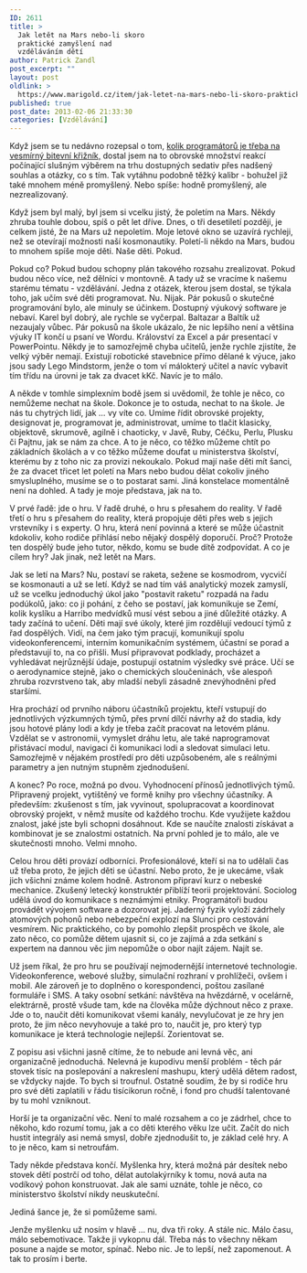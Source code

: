 ```yaml
---
ID: 2611
title: >
  Jak letět na Mars nebo-li skoro
  praktické zamyšlení nad
  vzděláváním dětí
author: Patrick Zandl
post_excerpt: ""
layout: post
oldlink: >
  https://www.marigold.cz/item/jak-letet-na-mars-nebo-li-skoro-prakticke-zamysleni-nad-vzdelavanim-deti
published: true
post_date: 2013-02-06 21:33:30
categories: [Vzdělávání]
---
```

<p>Když jsem se tu nedávno rozepsal o tom, <a href="http://www.marigold.cz/item/otazka-kolik-programatoru-je-treba-pro-obsluhu-bojoveho-vesmirneho-krizniku-je-pro-ceskou-ekonomiku-nadmiru-aktualni">kolik programátorů je třeba na vesmírný bitevní křižník,</a> dostal jsem na to obrovské množství reakcí počínající slušným výběrem na trhu dostupných sedativ přes nadšený souhlas a otázky, co s tím. Tak vytáhnu podobně těžký kalibr - bohužel již také mnohem méně promyšlený. Nebo spíše: hodně promyšlený, ale nezrealizovaný.</p>


<p>Když jsem byl malý, byl jsem si vcelku jistý, že poletím na Mars. Někdy zhruba touhle dobou, spíš o pět let dříve. Dnes, o tři desetiletí později, je celkem jisté, že na Mars už nepoletím. Moje letové okno se uzavírá rychleji, než se otevírají možnosti naší kosmonautiky. Poletí-li někdo na Mars, budou to mnohem spíše moje děti. Naše děti. Pokud.</p>
<p>Pokud co? Pokud budou schopny plán takového rozsahu zrealizovat. Pokud budou něco více, než dělníci v montovně. A tady už se vracíme k našemu starému tématu - vzdělávání. Jedna z otázek, kterou jsem dostal, se týkala toho, jak učím své děti programovat. Nu. Nijak. Pár pokusů o skutečné programování bylo, ale minuly se účinkem. Dostupný výukový software je nebaví. Karel byl dobrý, ale rychle se vyčerpal. Baltazar a Baltík už nezaujaly vůbec. Pár pokusů na škole ukázalo, že nic lepšího není a většina výuky IT končí u psaní ve Wordu. Království za Excel a pár presentací v PowerPointu. Někdy je to samozřejmě chyba učitelů, jenže rychle zjistíte, že velký výběr nemají. Existují robotické stavebnice přímo dělané k výuce, jako jsou sady Lego Mindstorm, jenže o tom ví málokterý učitel a navíc vybavit tím třídu na úrovni je tak za dvacet kKč. Navíc je to málo.</p>
<p>A někde v tomhle simplexním bodě jsem si uvědomil, že tohle je něco, co nemůžeme nechat na škole. Dokonce je to ostuda, nechat to na škole. Je nás tu chytrých lidí, jak … vy víte co. Umíme řídit obrovské projekty, designovat je, programovat je, administrovat, umíme to tlačit klasicky, objektově, skrumově, agilně i chaoticky, v Javě, Ruby, Céčku, Perlu, Plusku či Pajtnu, jak se nám za chce. A to je něco, co těžko můžeme chtít po základních školách a v co těžko můžeme doufat u ministerstva školství, kterému by z toho nic za provizi nekoukalo. Pokud mají naše děti mít šanci, že za dvacet třicet let poletí na Mars nebo budou dělat cokoliv jiného smysluplného, musíme se o to postarat sami. Jiná konstelace momentálně není na dohled. A tady je moje představa, jak na to.</p>
<p>V prvé řadě: jde o hru. V řadě druhé, o hru s přesahem do reality. V řadě třetí o hru s přesahem do reality, která propojuje děti přes web s jejich vrstevníky i s experty. O hru, která není povinná a které se může účastnit kdokoliv, koho rodiče přihlásí nebo nějaký dospělý doporučí. Proč? Protože ten dospělý bude jeho tutor, někdo, komu se bude dítě zodpovídat. A co je cílem hry? Jak jinak, než letět na Mars.</p>
<p>Jak se letí na Mars? Nu, postaví se raketa, sežene se kosmodrom, vycvičí se kosmonauti a už se letí. Když se nad tím váš analytický mozek zamyslí, už se vcelku jednoduchý úkol jako "postavit raketu" rozpadá na řadu podúkolů, jako: co ji pohání, z čeho se postaví, jak komunikuje se Zemí, kolik kyslíku a Harribo medvídků musí vést sebou a jiné důležité otázky. A tady začíná to učení. Děti mají své úkoly, které jim rozdělují vedoucí týmů z řad dospělých. Vidí, na čem jako tým pracují, komunikují spolu videokonferencemi, interním komunikačním systémem, účastní se porad a představují to, na co přišli. Musí připravovat podklady, procházet a vyhledávat nejrůznější údaje, postupují ostatním výsledky své práce. Učí se o aerodynamice stejně, jako o chemických sloučeninách, vše alespoň zhruba rozvrstveno tak, aby mladší nebyli zásadně znevýhodněni před staršími.</p>
<p>Hra prochází od prvního náboru účastníků projektu, kteří vstupují do jednotlivých výzkumných týmů, přes první dílčí návrhy až do stadia, kdy jsou hotové plány lodi a kdy je třeba začít pracovat na letovém plánu. Vzdělat se v astronomii, vymyslet dráhu letu, ale také naprogramovat přistávací modul, navigaci či komunikaci lodi a sledovat simulaci letu. Samozřejmě v nějakém prostředí pro děti uzpůsobeném, ale s reálnými parametry a jen nutným stupněm zjednodušení.</p>
<p>A konec? Po roce, možná po dvou. Vyhodnocení přínosů jednotlivých týmů. Připravený projekt, vytištěný ve formě knihy pro všechny účastníky. A především: zkušenost s tím, jak vyvinout, spolupracovat a koordinovat obrovský projekt, v němž musíte od každého trochu. Kde využijete každou znalost, jaké jste byli schopni dosáhnout. Kde se naučíte znalosti získávat a kombinovat je se znalostmi ostatních. Na první pohled je to málo, ale ve skutečnosti mnoho. Velmi mnoho.</p>
<p>Celou hrou děti provází odborníci. Profesionálové, kteří si na to udělali čas už třeba proto, že jejich děti se účastní. Nebo proto, že je ukecáme, však jich všichni známe kolem hodně. Astronom připraví kurz o nebeské mechanice. Zkušený letecký konstruktér přiblíží teorii projektování. Sociolog udělá úvod do komunikace s neznámými etniky. Programátoři budou provádět vývojem software a dozorovat jej. Jaderný fyzik vyloží zádrhely atomových pohonů nebo nebezpeční explozí na Slunci pro cestování vesmírem. Nic praktického, co by pomohlo zlepšit prospěch ve škole, ale zato něco, co pomůže dětem ujasnit si, co je zajímá a zda setkání s expertem na dannou věc jim nepomůže o obor najít zájem. Najít se.</p>
<p>Už jsem říkal, že pro hru se používají nejmodernější internetové technologie. Videokonference, webové služby, simulační rozhraní v prohlížeči, ovšem i mobil. Ale zároveň je to doplněno o korespondenci, poštou zasílané formuláře i SMS. A taky osobní setkání: návštěva na hvězdárně, v ocelárně, elektrárně, prostě všude tam, kde na člověka může dýchnout něco z praxe. Jde o to, naučit děti komunikovat všemi kanály, nevylučovat je ze hry jen proto, že jim něco nevyhovuje a také pro to, naučit je, pro který typ komunikace je která technologie nejlepší. Zorientovat se.</p>
<p>Z popisu asi všichni jasně cítíme, že to nebude ani levná věc, ani organizačně jednoduchá. Nelevná je kupodivu menší problém - těch pár stovek tisíc na poslepování a nakreslení mashupu, který udělá dětem radost, se vždycky najde. To bych si troufnul. Ostatně soudím, že by si rodiče hru pro své děti zaplatili v řádu tisícikorun ročně, i fond pro chudší talentované by tu mohl vzniknout.</p>
<p>Horší je ta organizační věc. Není to malé rozsahem a co je zádrhel, chce to někoho, kdo rozumí tomu, jak a co děti kterého věku lze učit. Začít do nich hustit integrály asi nemá smysl, dobře zjednodušit to, je základ celé hry. A to je něco, kam si netroufám.</p>
<p>Tady někde představa končí. Myšlenka hry, která možná pár desítek nebo stovek dětí postrčí od toho, dělat autolakýrníky k tomu, nová auta na vodíkový pohon konstruovat. Jak ale sami uznáte, tohle je něco, co ministerstvo školství nikdy neuskuteční.</p>
<p>Jediná šance je, že si pomůžeme sami.</p>
<p>Jenže myšlenku už nosím v hlavě … nu, dva tři roky. A stále nic. Málo času, málo sebemotivace. Takže ji vykopnu dál. Třeba nás to všechny někam posune a najde se motor, spínač. Nebo nic. Je to lepší, než zapomenout. A tak to prosím i berte.</p>